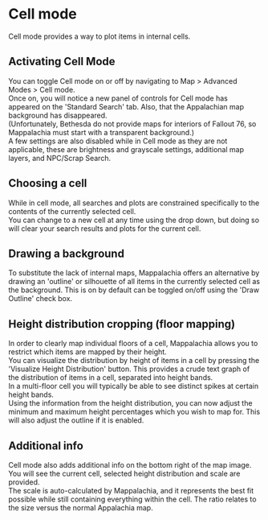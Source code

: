 # Cell mode

Cell mode provides a way to plot items in internal cells.

## Activating Cell Mode
You can toggle Cell mode on or off by navigating to Map > Advanced Modes > Cell mode.<br/>
Once on, you will notice a new panel of controls for Cell mode has appeared on the 'Standard Search' tab. Also, that the Appalachian map background has disappeared.<br/>
(Unfortunately, Bethesda do not provide maps for interiors of Fallout 76, so Mappalachia must start with a transparent background.)<br/>
A few settings are also disabled while in Cell mode as they are not applicable, these are brightness and grayscale settings, additional map layers, and NPC/Scrap Search.

## Choosing a cell
While in cell mode, all searches and plots are constrained specifically to the contents of the currently selected cell.<br/>
You can change to a new cell at any time using the drop down, but doing so will clear your search results and plots for the current cell.

## Drawing a background
To substitute the lack of internal maps, Mappalachia offers an alternative by drawing an 'outline' or silhouette of all items in the currently selected cell as the background. This is on by default can be toggled on/off using the 'Draw Outline' check box.

## Height distribution cropping (floor mapping)
In order to clearly map individual floors of a cell, Mappalachia allows you to restrict which items are mapped by their height.<br/>
You can visualize the distribution by height of items in a cell by pressing the 'Visualize Height Distribution' button. This provides a crude text graph of the distribution of items in a cell, separated into height bands.<br/>
In a multi-floor cell you will typically be able to see distinct spikes at certain height bands.<br/>
Using the information from the height distribution, you can now adjust the minimum and maximum height percentages which you wish to map for. This will also adjust the outline if it is enabled.

## Additional info
Cell mode also adds additional info on the bottom right of the map image. You will see the current cell, selected height distribution and scale are provided.<br/>
The scale is auto-calculated by Mappalachia, and it represents the best fit possible while still containing everything within the cell. The ratio relates to the size versus the normal Appalachia map.
